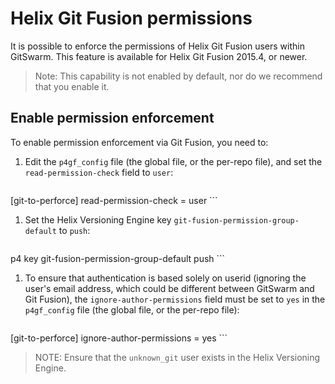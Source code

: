 # Helix Git Fusion permissions

It is possible to enforce the permissions of Helix Git Fusion users within
GitSwarm. This feature is available for Helix Git Fusion 2015.4, or
newer.

> Note: This capability is not enabled by default, nor do we recommend that
        you enable it.

## Enable permission enforcement

To enable permission enforcement via Git Fusion, you need to:

1.  Edit the `p4gf_config` file (the global file, or the per-repo file), and
    set the `read-permission-check` field to `user`:

    ```
[git-to-perforce]
read-permission-check = user
    ```

1.  Set the Helix Versioning Engine key
    `git-fusion-permission-group-default` to `push`:

    ```bash
p4 key git-fusion-permission-group-default push
    ```

1.  To ensure that authentication is based solely on userid (ignoring
    the user's email address, which could be different between GitSwarm and
    Git Fusion), the `ignore-author-permissions` field must be set to `yes`
    in the `p4gf_config` file (the global file, or the per-repo
    file):

    ```
[git-to-perforce]
ignore-author-permissions = yes
    ```

> NOTE: Ensure that the `unknown_git` user exists in the Helix Versioning
        Engine.
